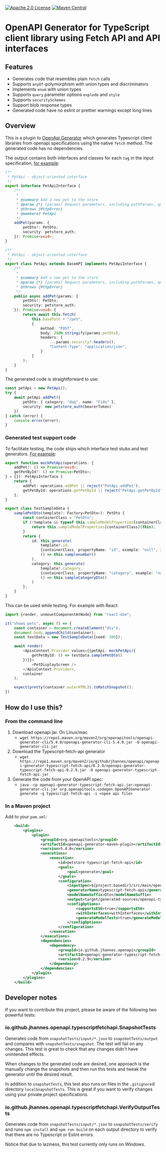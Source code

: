 [![Apache 2.0 License](https://img.shields.io/badge/License-Apache%202.0-blue.svg)](https://opensource.org/licenses/Apache-2.0)
[![Maven Central](https://maven-badges.herokuapp.com/maven-central/io.github.jhannes.openapi/openapi-generator-typescript-fetch-api/badge.svg)](https://maven-badges.herokuapp.com/maven-central/io.github.jhannes.openapi/openapi-generator-typescript-fetch-api)

# OpenAPI Generator for TypeScript client library using Fetch API and API interfaces

## Features

* Generates code that resembles plain `fetch` calls
* Supports `anyOf`-polymorphism with union types and discriminators
* Implements `enum` with union types
* Supports `query` parameter options `explode` and `style`
* Supports `securitySchemes`
* Support blob response types
* Generated code have no eslint or prettier warnings except long lines

## Overview

This is a plugin to [OpenApi Generator](https://openapi-generator.tech/) which generates Typescript client libraries from openapi specifications using the native `fetch` method. The generated code has no dependencies.

The output contains both interfaces and classes for each `tag` in the input specification, [for example](https://github.com/jhannes/openapi-generator-typescript-fetch-api/blob/main/snapshotTests/snapshot/petstore/api.ts):

```typescript
/**
 * PetApi - object-oriented interface
 */
export interface PetApiInterface {
    /**
     *
     * @summary Add a new pet to the store
     * @param {*} [params] Request parameters, including pathParams, queryParams (including bodyParams) and http options.
     * @throws {HttpError}
     * @memberof PetApi
     */
    addPet(params: {
        petDto?: PetDto;
        security: petstore_auth;
    }): Promise<void>;
}

/**
 * PetApi - object-oriented interface
 */
export class PetApi extends BaseAPI implements PetApiInterface {
    /**
     *
     * @summary Add a new pet to the store
     * @param {*} [params] Request parameters, including pathParams, queryParams (including bodyParams) and http options.
     * @throws {HttpError}
     */
    public async addPet(params: {
        petDto?: PetDto;
        security: petstore_auth;
    }): Promise<void> {
        return await this.fetch(
            this.basePath + "/pet",
            {
                method: "POST",
                body: JSON.stringify(params.petDto),
                headers: {
                    ...params.security?.headers(),
                    "Content-Type": "application/json",
                }
            }
        );
    }
}
```

The generated code is straightforward to use:

```typescript
const petApi = new PetApi();
try {
    await petApi.addPet({
        petDto: { category: "dog", name: "Fido" },
        security: new petstore_auth(bearerToken)
    })
} catch (error) {
    console.error(error);
}
```



### Generated test support code

To facilitate testing, the code ships which interface test stubs and test generators. [For example](https://github.com/jhannes/openapi-generator-typescript-fetch-api/blob/main/snapshotTests/snapshot/petstore/test/modelTest.ts):

```typescript
export function mockPetApi(operations: {
    addPet?: () => Promise<void>;
    getPetById?: () => Promise<PetDto>;
} = {}): PetApiInterface {
    return {
        addPet: operations.addPet || reject("PetApi.addPet"),
        getPetById: operations.getPetById || reject("PetApi.getPetById"),
    };
}

export class TestSampleData {
    samplePetDto(template?: Factory<PetDto>): PetDto {
        const containerClass = "PetDto";
        if (!template && typeof this.sampleModelProperties[containerClass] === "function") {
            return this.sampleModelProperties[containerClass](this);
        }
        return {
            id: this.generate(
                template?.id,
                {containerClass, propertyName: "id", example: "null", isNullable: false},
                () => this.samplenumber()
            ),
            category: this.generate(
                template?.category,
                {containerClass, propertyName: "category", example: "null", isNullable: false},
                () => this.sampleCategoryDto()
            )
        };
    }
}
```

This can be used while testing. For example with React:

```typescript jsx
import {render, unmountComponentAtNode} from "react-dom";

it("shows pets", async () => {
    const container = document.createElement("div");
    document.body.appendChild(container);
    const testData = new TestSampleData({seed: 300});

    await render(
        <ApisContext.Provider values={{petApi: mockPetApi({
            getPetById: () => testData.samplePetDto()
        })}}>
            <PetDisplayScreen />
        </ApisContext.Provider>,
        container
    );

    expect(pretty(container.outerHTML)).toMatchSnapshot();
})
```

## How do I use this?

### From the command line

1. Download openapi jar. On Linux/mac
    * `wget https://repo1.maven.org/maven2/org/openapitools/openapi-generator-cli/5.4.0/openapi-generator-cli-5.4.0.jar -O openapi-generator-cli.jar`
2. Download the Typescript-fetch-api generator
    * `wget https://repo1.maven.org/maven2/io/github/jhannes/openapi/openapi-generator-typescript-fetch-api/0.2.9/openapi-generator-typescript-fetch-api-0.2.9.jar -O openapi-generator-typescript-fetch-api.jar`
3. Generate the code from your OpenAPI spec:
    * `java -cp openapi-generator-typescript-fetch-api.jar:openapi-generator-cli.jar org.openapitools.codegen.OpenAPIGenerator generate -g typescript-fetch-api -i <open api file>`

### In a Maven project

Add to your `pom.xml`:

```xml
    <build>
        <plugins>
            <plugin>
                <groupId>org.openapitools</groupId>
                <artifactId>openapi-generator-maven-plugin</artifactId>
                <version>5.4.0</version>
                <executions>
                    <execution>
                        <id>petstore-typescript-fetch-api</id>
                        <goals>
                            <goal>generate</goal>
                        </goals>
                        <configuration>
                            <inputSpec>${project.basedir}/src/main/openapi-spec/petstore.yaml</inputSpec>
                            <generatorName>typescript-fetch-api</generatorName>
                            <modelNameSuffix>Dto</modelNameSuffix>
                            <output>target/generated-sources/openapi-typescript-fetch-api-petstore</output>
                            <configOptions>
                                <supportsES6>true</supportsES6>
                                <withInterfaces>withInterfaces</withInterfaces>
                                <generateModelTests>true</generateModelTests>
                            </configOptions>
                        </configuration>
                    </execution>
                </executions>
                <dependencies>
                    <dependency>
                        <groupId>io.github.jhannes.openapi</groupId>
                        <artifactId>openapi-generator-typescript-fetch-api</artifactId>
                        <version>0.2.9</version>
                    </dependency>
                </dependencies>
            </plugin>
        </plugins>
    </build>

```


## Developer notes

If you want to contribute this project, please be aware of the following two powerful tests:

### io.github.jhannes.openapi.typescriptfetchapi.SnapshotTests

Generates code from `snapshotTests/input/*.json` to `snapshotTests/output` and compares with `snapshotTests/snapshot`. The test will fail on any changes. This test is great to check that any changes didn't have unintended effects.

When changes to the generated code are desired, one approach is the manually change the snapshots and then run this tests and tweak the generator until the desired result.

In addition to `snapshotTests`, this test also runs on files in the `.gitignore`d directory `localSnapshotTests`. This is great if you want to verify changes using your private project specifications.

### io.github.jhannes.openapi.typescriptfetchapi.VerifyOutputTests

Generates code from `snapshotTests/input/*.json` to `snapshotTests/verify` and runs `npm install` and `npm run build` on each output directory to verify that there are no Typescript or Eslint errors.

Notice that due to laziness, this test currently only runs on Windows.

